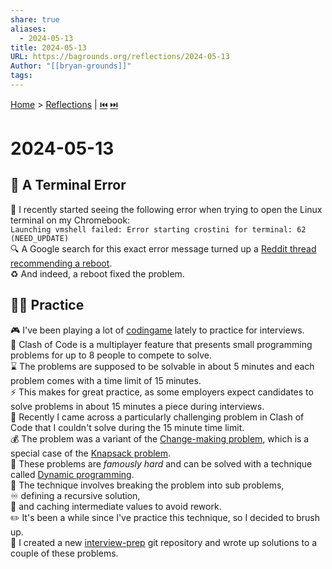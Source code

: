 ```yaml
---
share: true
aliases:
  - 2024-05-13
title: 2024-05-13
URL: https://bagrounds.org/reflections/2024-05-13
Author: "[[bryan-grounds]]"
tags: 
---
```

[Home](../index.md) > [Reflections](./index.md) | [⏮️](./2024-05-08.md) [⏭️](./2024-05-18.md)  
# 2024-05-13  
## 🐛 A Terminal Error  
🔴 I recently started seeing the following error when trying to open the Linux terminal on my Chromebook:  
`Launching vmshell failed: Error starting crostini for terminal: 62 (NEED_UPDATE)`  
🔍 A Google search for this exact error message turned up a [Reddit thread recommending a reboot](https://www.reddit.com/r/Crostini/comments/110znl1/error_starting_crostini_for_terminal_62_need).  
♻️ And indeed, a reboot fixed the problem.  
  
## 🏋🏻 Practice  
🎮 I've been playing a lot of [codingame](../software/codingame.md) lately to practice for interviews.  
🏇 Clash of Code is a multiplayer feature that presents small programming problems for up to 8 people to compete to solve.  
⌛ The problems are supposed to be solvable in about 5 minutes and each problem comes with a time limit of 15 minutes.  
⚡ This makes for great practice, as some employers expect candidates to solve problems in about 15 minutes a piece during interviews.  
🤔 Recently I came across a particularly challenging problem in Clash of Code that I couldn't solve during the 15 minute time limit.  
💰 The problem was a variant of the [Change-making problem](https://wikipedia.org/wiki/Change-making_problem), which is a special case of the [Knapsack problem](https://wikipedia.org/wiki/Knapsack_problem).  
🧮 These problems are _famously hard_ and can be solved with a technique called [Dynamic programming](https://wikipedia.org/wiki/Dynamic_programming).  
🔪 The technique involves breaking the problem into sub problems,  
♾️ defining a recursive solution,  
🏦 and caching intermediate values to avoid rework.  
✏️ It's been a while since I've practice this technique, so I decided to brush up.  
📝 I created a new [interview-prep](https://gitlab.com/bagrounds/interview-prep) git repository and wrote up solutions to a couple of these problems.  
